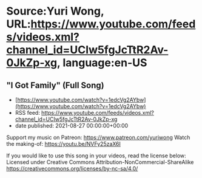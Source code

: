 # Source:Yuri Wong, URL:https://www.youtube.com/feeds/videos.xml?channel_id=UCIw5fgJcTtR2Av-0JkZp-xg, language:en-US

## "I Got Family" (Full Song)
 - [https://www.youtube.com/watch?v=1edcVg2AYbw](https://www.youtube.com/watch?v=1edcVg2AYbw)
 - RSS feed: https://www.youtube.com/feeds/videos.xml?channel_id=UCIw5fgJcTtR2Av-0JkZp-xg
 - date published: 2021-08-27 00:00:00+00:00

Support my music on Patreon: https://www.patreon.com/yuriwong Watch the making-of: https://youtu.be/NVFy25zaX6I

If you would like to use this song in your videos, read the license below:
Licensed under Creative Commons Attribution-NonCommercial-ShareAlike
https://creativecommons.org/licenses/by-nc-sa/4.0/

